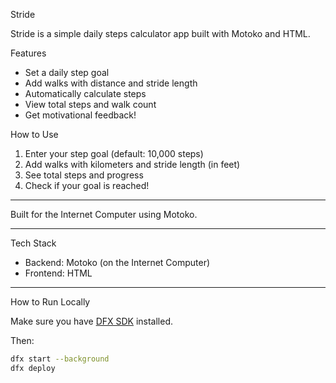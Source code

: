 Stride

Stride is a simple daily steps calculator app built with Motoko and HTML.

Features

- Set a daily step goal
- Add walks with distance and stride length
- Automatically calculate steps
- View total steps and walk count
- Get motivational feedback!

How to Use

1. Enter your step goal (default: 10,000 steps)
2. Add walks with kilometers and stride length (in feet)
3. See total steps and progress
4. Check if your goal is reached!

---

Built for the Internet Computer using Motoko.

---

Tech Stack

- Backend: Motoko (on the Internet Computer)
- Frontend: HTML

---

How to Run Locally

Make sure you have [DFX SDK](https://internetcomputer.org/docs/current/developer-docs/setup/install/) installed.

Then:

```bash
dfx start --background
dfx deploy



